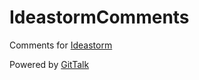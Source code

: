 # IdeastormComments
Comments for [Ideastorm](https://ideastorm.app/)

Powered by [GitTalk](https://github.com/gitalk/gitalk)
